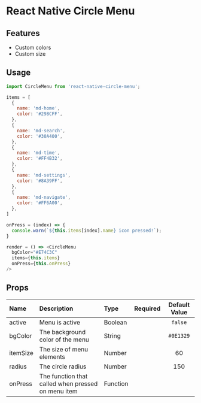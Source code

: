 # React Native Circle Menu

## Features

* Custom colors
* Custom size

## Usage

```javascript
import CircleMenu from 'react-native-circle-menu';

items = [
  {
    name: 'md-home',
    color: '#298CFF',
  },
  {
    name: 'md-search',
    color: '#30A400',
  },
  {
    name: 'md-time',
    color: '#FF4B32',
  },
  {
    name: 'md-settings',
    color: '#8A39FF',
  },
  {
    name: 'md-navigate',
    color: '#FF6A00',
  },
]

onPress = (index) => {
  console.warn(`${this.items[index].name} icon pressed!`);
}

render = () => <CircleMenu
  bgColor="#E74C3C"
  items={this.items}
  onPress={this.onPress}
/>
```

## Props
| Name | Description | Type | Required | Default Value |
| :--- | :----- | :--- | :---: | :---: |
| active | Menu is active | Boolean |  | `false` |
| bgColor | The background color of the menu | String |  | `#0E1329` |
| itemSize | The size of menu elements | Number |  | 60 |
| radius | The circle radius | Number |  | 150 |
| onPress | The function that called when pressed on menu item | Function |  |  |